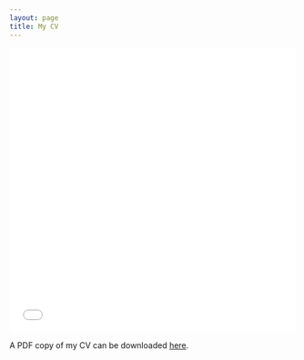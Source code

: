 ```yaml
---
layout: page
title: My CV
---
```


<iframe src="/files/Hast-CV-simple.pdf" width="100%" height="500" frameborder="no" border="0" marginwidth="0" marginheight="0"></iframe> 

A PDF copy of my CV can be downloaded [here](/files/Hast-CV-simple.pdf). 
